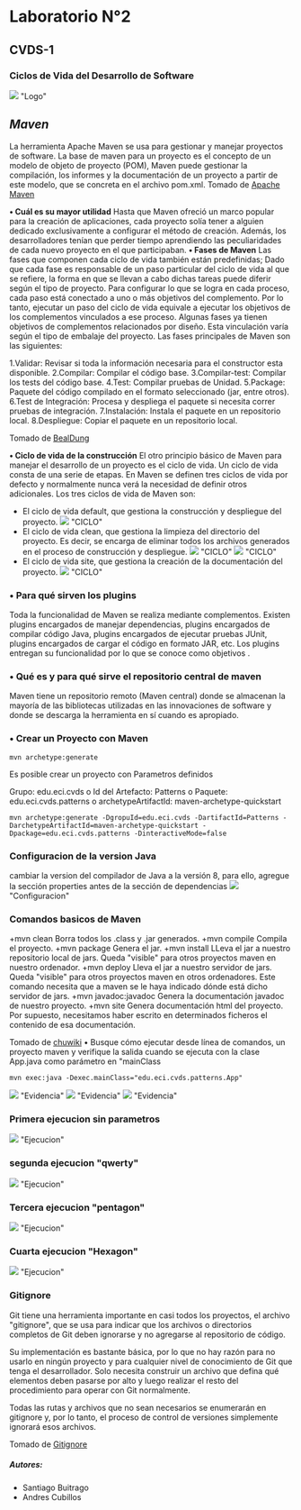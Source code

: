 
# **Laboratorio N°2**
## **CVDS-1**
### **Ciclos de Vida del Desarrollo de Software**

![](https://github.com/DonSantiagoS/LAB2CVDS/tree/master/Imagenes/Logo.PNG) "Logo"


## _Maven_

La herramienta Apache Maven se usa para gestionar y manejar proyectos de software. La base de maven para un proyecto es el concepto de un modelo de objeto de proyecto (POM), Maven puede gestionar la compilación, los informes y la documentación de un proyecto a partir de este modelo, que se concreta en el archivo pom.xml.
Tomado de [Apache Maven][2]

**•	Cuál es su mayor utilidad**
Hasta que Maven ofreció un marco popular para la creación de aplicaciones, cada proyecto solía tener a alguien dedicado exclusivamente a configurar el método de creación.
Además, los desarrolladores tenían que perder tiempo aprendiendo las peculiaridades de cada nuevo proyecto en el que participaban.
**•	Fases de Maven**
Las fases que componen cada ciclo de vida también están predefinidas; Dado que cada fase es responsable de un paso particular del ciclo de vida al que se refiere, la forma en que se llevan a cabo dichas tareas puede diferir según el tipo de proyecto. Para configurar lo que se logra en cada proceso, cada paso está conectado a uno o más objetivos del complemento. Por lo tanto, ejecutar un paso del ciclo de vida equivale a ejecutar los objetivos de los complementos vinculados a ese proceso. Algunas fases ya tienen objetivos de complementos relacionados por diseño. Esta vinculación varía según el tipo de embalaje del proyecto.
Las fases principales de Maven son las siguientes:

1.Validar: Revisar si toda la información necesaria para el constructor esta disponible.
2.Compilar: Compilar el código base.
3.Compilar-test: Compilar los tests del código base.
4.Test: Compilar pruebas de Unidad.
5.Package: Paquete del código compilado en el formato seleccionado (jar, entre otros).
6.Test de Integración: Procesa y despliega el paquete si necesita correr pruebas de integración.
7.Instalación: Instala el paquete en un repositorio local.
8.Despliegue: Copiar el paquete en un repositorio local.

Tomado de [BealDung][3]

**•	Ciclo de vida de la construcción**
El otro principio básico de Maven para manejar el desarrollo de un proyecto es el ciclo de vida. Un ciclo de vida consta de una serie de etapas. En Maven se definen tres ciclos de vida por defecto y normalmente nunca verá la necesidad de definir otros adicionales. Los tres ciclos de vida de Maven son:

* El ciclo de vida default, que gestiona la construcción y despliegue del proyecto.
![](https://github.com/DonSantiagoS/LAB2CVDS/Imagenes/Ciclo1.PNG) "CICLO"
* El ciclo de vida clean, que gestiona la limpieza del directorio del proyecto. Es decir, se encarga de eliminar todos los archivos generados en el proceso de construcción y despliegue.
![](https://github.com/DonSantiagoS/LAB2CVDS/Imagenes/Ciclo2.PNG) "CICLO"
![](https://github.com/DonSantiagoS/LAB2CVDS/Imagenes/Ciclo2-1.PNG) "CICLO"
* El ciclo de vida site, que gestiona la creación de la documentación del proyecto.
![](https://github.com/DonSantiagoS/LAB2CVDS/Imagenes/Ciclo3.PNG) "CICLO"

### **•	Para qué sirven los plugins**

Toda la funcionalidad de Maven se realiza mediante complementos. Existen plugins encargados de manejar dependencias, plugins encargados de compilar código Java, plugins encargados de ejecutar pruebas JUnit, plugins encargados de cargar el código en formato JAR, etc. Los plugins entregan su funcionalidad por lo que se conoce como objetivos .

### **•	Qué es y para qué sirve el repositorio central de maven**

Maven tiene un repositorio remoto (Maven central) donde se almacenan la mayoría de las bibliotecas utilizadas en las innovaciones de software y donde se descarga la herramienta en sí cuando es apropiado. 



### **•	Crear un Proyecto con Maven**
```
mvn archetype:generate
```
Es posible crear un proyecto con Parametros definidos

Grupo: edu.eci.cvds
o	Id del Artefacto: Patterns
o	Paquete: edu.eci.cvds.patterns
o	archetypeArtifactId: maven-archetype-quickstart
```
mvn archetype:generate -DgropuId=edu.eci.cvds -DartifactId=Patterns -DarchetypeArtifactId=maven-archetype-quickstart -Dpackage=edu.eci.cvds.patterns -DinteractiveMode=false
```
### **Configuracion de la version Java**

 cambiar la version del compilador de Java a la versión 8, para ello, agregue la sección properties antes de la sección de dependencias
![](https://github.com/DonSantiagoS/LAB2CVDS/Imagenes/Configuracion.PNG) "Configuracion"

### **Comandos basicos de Maven**

+mvn clean Borra todos los .class y .jar generados.
+mvn compile Compila el proyecto.
+mvn package Genera el jar.
+mvn install LLeva el jar a nuestro repositorio local de jars. Queda "visible" para otros proyectos maven en nuestro ordenador.
+mvn deploy Lleva el jar a nuestro servidor de jars. Queda "visible" para otros proyectos maven en otros ordenadores. Este comando necesita que a maven se le haya indicado dónde está dicho servidor de jars.
+mvn javadoc:javadoc Genera la documentación javadoc de nuestro proyecto.
+mvn site Genera documentación html del proyecto. Por supuesto, necesitamos haber escrito en determinados ficheros el contenido de esa documentación.

Tomado de [chuwiki][4]
•	Busque cómo ejecutar desde línea de comandos, un proyecto maven y verifique la salida cuando se ejecuta con la clase App.java como parámetro en "mainClass
```
mvn exec:java -Dexec.mainClass="edu.eci.cvds.patterns.App"
```
![](https://github.com/DonSantiagoS/LAB2CVDS/Imagenes/Evidencia1.PNG) "Evidencia"
![](https://github.com/DonSantiagoS/LAB2CVDS/Imagenes/Evidencia2.PNG) "Evidencia"
![](https://github.com/DonSantiagoS/LAB2CVDS/Imagenes/Evidencia3.PNG) "Evidencia"

### Primera ejecucion sin parametros
![](https://github.com/DonSantiagoS/LAB2CVDS/Imagenes/Ejecucion1.PNG) "Ejecucion"
### segunda ejecucion "qwerty"
![](https://github.com/DonSantiagoS/LAB2CVDS/Imagenes/Ejecucion2.PNG) "Ejecucion"
### Tercera ejecucion "pentagon"
![](https://github.com/DonSantiagoS/LAB2CVDS/Imagenes/Ejecucion3.PNG) "Ejecucion"
### Cuarta ejecucion "Hexagon"
![](https://github.com/DonSantiagoS/LAB2CVDS/Imagenes/Ejecucion4.PNG) "Ejecucion"

### **Gitignore**

Git tiene una herramienta importante en casi todos los proyectos, el archivo "gitignore", que se usa para indicar que los archivos o directorios completos de Git deben ignorarse y no agregarse al repositorio de código.

Su implementación es bastante básica, por lo que no hay razón para no usarlo en ningún proyecto y para cualquier nivel de conocimiento de Git que tenga el desarrollador. Solo necesita construir un archivo que defina qué elementos deben pasarse por alto y luego realizar el resto del procedimiento para operar con Git normalmente.

Todas las rutas y archivos que no sean necesarios se enumerarán en gitignore y, por lo tanto, el proceso de control de versiones simplemente ignorará esos archivos.

Tomado de [Gitignore][1]

##### Autores:
 * Santiago Buitrago
 * Andres Cubillos

[1]:https://desarrolloweb.com/articulos/archivo-gitignore.html#:~:text=Qu%C3%A9%20es%20el%20archivo%20gitignore,subir%20al%20repositorio%20de%20c%C3%B3digo.
[2]:https://maven.apache.org/
[3]:https://www.baeldung.com/maven-goals-phases
[4]:http://chuwiki.chuidiang.org/index.php?title=Tareas_b%C3%A1sicas_de_Maven
